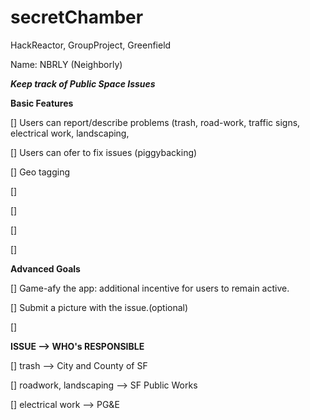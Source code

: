 # secretChamber
HackReactor, GroupProject, Greenfield 

Name: NBRLY (Neighborly)

_______Keep track of Public Space Issues_______

__Basic Features__

[] Users can report/describe problems (trash, road-work, traffic signs, electrical work, landscaping, 

[] Users can ofer to fix issues (piggybacking) 

[] Geo tagging

[] 

[]

[]

[]

__Advanced Goals__

[] Game-afy the app: additional incentive for users to remain active.

[] Submit a picture with the issue.(optional)

[]


__ISSUE --> WHO's RESPONSIBLE__

[] trash --> City and County of SF

[] roadwork, landscaping --> SF Public Works

[] electrical work --> PG&E
